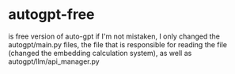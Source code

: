 # autogpt-free
is free version of auto-gpt
if I'm not mistaken, I only changed the autogpt/main.py files, the file that is responsible for reading the file (changed the embedding calculation system), as well as autogpt/llm/api_manager.py
